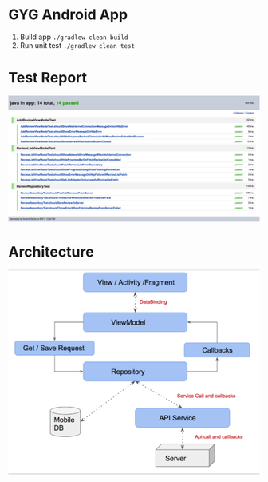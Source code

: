# GYG Android App

1. Build app ```./gradlew clean build ```
2. Run unit test ```./gradlew clean test```

# Test Report
![alt text](https://raw.githubusercontent.com/ganeshpachpind/GYG/master/other/test_report.png)

# Architecture
![alt text](https://raw.githubusercontent.com/ganeshpachpind/GYG/master/other/architecture.png)